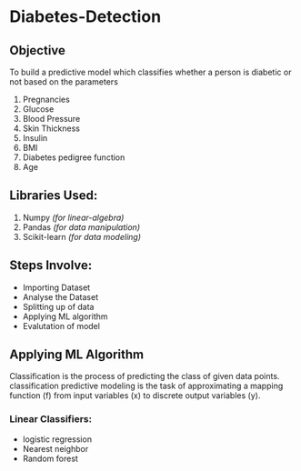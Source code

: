# Diabetes-Detection

## Objective
To build a predictive model which classifies whether a person is diabetic or not based on the parameters
  1. Pregnancies
  2. Glucose
  3. Blood Pressure
  4. Skin Thickness
  5. Insulin
  6. BMI
  7. Diabetes pedigree function
  8. Age
 
## Libraries Used:
  1. Numpy *(for linear-algebra)*
  2. Pandas *(for data manipulation)*
  3. Scikit-learn *(for data modeling)*
  
## Steps Involve:
  - Importing Dataset
  - Analyse the Dataset
  - Splitting up of data
  - Applying ML algorithm
  - Evalutation of model
  
## Applying ML Algorithm
Classification is the process of predicting the class of given data points. classification predictive modeling is the task of approximating a mapping function (f) from input variables (x) to discrete output variables (y).

### Linear Classifiers: 

 - logistic regression
 - Nearest neighbor
 - Random forest
